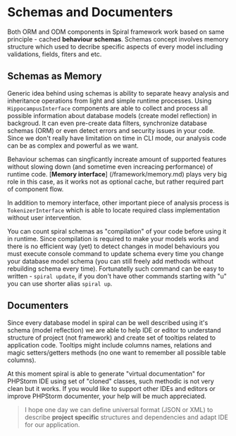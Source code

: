 # Schemas and Documenters
Both ORM and ODM components in Spiral framework work based on same principle - cached **behaviour schemas**. Schemas concept involves memory structure which used to decribe specific aspects of every model including validations, fields, fiters and etc. 

## Schemas as Memory
Generic idea behind using schemas is ability to separate heavy analysis and inheritance operations from light and simple runtime processes. Using `HippocampusInterface` components are able to collect and process all possible information about database models (create model reflection) in backgroud. It can even pre-create data filters, synchronize database schemas (ORM) or even detect errors and security issues in your code. Since we don't really have limitation on time in CLI mode, our analysis code can be as complex and powerful as we want.

Behaviour schemas can singficantly increate amount of supported features without slowing down (and sometime even increacing performance) of runtime code. [**Memory interface**] (/framework/memory.md) plays very big role in this case, as it works not as optional cache, but rather required part of component flow.

In addition to memory interface, other important piece of analysis process is `TokenizerInterface` which is able to locate required class implementation without user intervention.

You can count spiral schemas as "compilation" of your code before using it in runtime. Since compilation is required to make your models works and there is no efficient way (yet) to detect changes in model behaviours you must execute console command to update schema every time you change your database model schema (you can still freely add methods without rebuilding schema every time). Fortunatelly such command can be easy to written - `spiral update`, if you don't have other commands starting with "u" you can use shorter alias `spiral up`. 

## Documenters
Since every database model in spiral can be well described using it's schema (model reflection) we are able to help IDE or editor to understand structure of project (not framework) and create set of tooltips related to application code. Tooltips might include columns names, relations and magic setters/getters methods (no one want to remember all possible table columns).

At this moment spiral is able to generate "virtual documentation" for PHPStorm IDE using set of "cloned" classes, such methodic is not very clean but it works. If you would like to support other IDEs and editors or improve PHPStorm documenter, your help will be much appreciated.

> I hope one day we can define universal format (JSON or XML) to describe **project specific** structures and dependencies and adapt IDE for our application.
